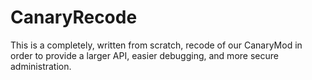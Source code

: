 CanaryRecode
===================
This is a completely, written from scratch, recode of our CanaryMod in order to provide a larger API, easier debugging, and more secure administration.
